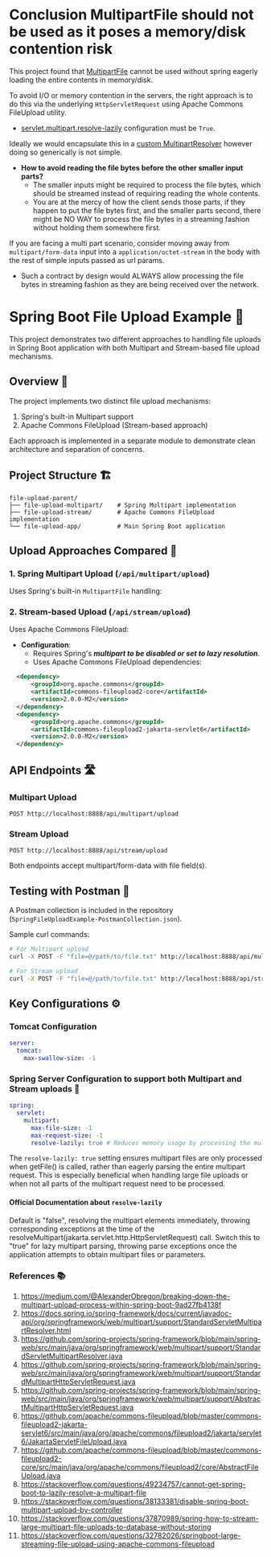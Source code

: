 # Conclusion MultipartFile should not be used as it poses a memory/disk contention risk
This project found that [MultipartFile](https://docs.spring.io/spring-framework/docs/3.2.8.RELEASE_to_3.2.9.RELEASE/Spring%20Framework%203.2.9.RELEASE/org/springframework/web/multipart/MultipartFile.html) cannot be used without spring eagerly loading the entire contents in memory/disk.

To avoid I/O or memory contention in the servers, the right approach is to do this via the underlying `HttpServletRequest` using Apache Commons FileUpload utility.
* [servlet.multipart.resolve-lazily](https://github.com/snowflakedb/snapps/blob/406fc39031be9d6e87bf96da4fad35dd6d8ffb84/src/coldbrew/session-manager/src/main/resources/application.yaml#L255) configuration must be `True`.

Ideally we would encapsulate this in a [custom MultipartResolver](https://medium.com/@AlexanderObregon/breaking-down-the-multipart-upload-process-within-spring-boot-9ad27fb4138f) however doing so generically is not simple.
* **How to avoid reading the file bytes before the other smaller input parts?**
  * The smaller inputs might be required to process the file bytes, which should be streamed instead of requiring reading the whole contents.
  * You are at the mercy of how the client sends those parts, if they happen to put the file bytes first, and the smaller parts second, there might be NO WAY to process the file bytes in a streaming fashion without holding them somewhere first.

If you are facing a multi part scenario, consider moving away from `multipart/form-data` input into a `application/octet-stream` in the body with the rest of simple inputs passed as url params.
* Such a contract by design would ALWAYS allow processing the file bytes in streaming fashion as they are being received over the network.


# Spring Boot File Upload Example 📁

This project demonstrates two different approaches to handling file uploads in Spring Boot application with both Multipart and Stream-based file upload mechanisms.

## Overview 🌟

The project implements two distinct file upload mechanisms:
1. Spring's built-in Multipart support
2. Apache Commons FileUpload (Stream-based approach)

Each approach is implemented in a separate module to demonstrate clean architecture and separation of concerns.

## Project Structure 🏗️

```
file-upload-parent/
├── file-upload-multipart/    # Spring Multipart implementation
├── file-upload-stream/       # Apache Commons FileUpload implementation
└── file-upload-app/          # Main Spring Boot application
```

## Upload Approaches Compared 🔄

### 1. Spring Multipart Upload (`/api/multipart/upload`)

Uses Spring's built-in `MultipartFile` handling:

### 2. Stream-based Upload (`/api/stream/upload`)

Uses Apache Commons FileUpload:

- **Configuration**:
    - Requires Spring's **_multipart to be disabled or set to lazy resolution_**.
    - Uses Apache Commons FileUpload dependencies:
```xml
  <dependency>
      <groupId>org.apache.commons</groupId>
      <artifactId>commons-fileupload2-core</artifactId>
      <version>2.0.0-M2</version>
  </dependency>
  <dependency>
      <groupId>org.apache.commons</groupId>
      <artifactId>commons-fileupload2-jakarta-servlet6</artifactId>
      <version>2.0.0-M2</version>
  </dependency>
```

## API Endpoints 🛣️

### Multipart Upload
```http
POST http://localhost:8888/api/multipart/upload
```

### Stream Upload
```http
POST http://localhost:8888/api/stream/upload
```

Both endpoints accept multipart/form-data with file field(s).

## Testing with Postman 🧪

A Postman collection is included in the repository (`SpringFileUploadExample-PostmanCollection.json`).

Sample curl commands:

```bash
# For Multipart upload
curl -X POST -F "file=@/path/to/file.txt" http://localhost:8888/api/multipart/upload

# For Stream upload
curl -X POST -F "file=@/path/to/file.txt" http://localhost:8888/api/stream/upload
```

## Key Configurations ⚙️

### Tomcat Configuration
```yaml
server:
  tomcat:
    max-swallow-size: -1
```

### Spring Server Configuration to support both Multipart and Stream uploads 📄

```yaml
spring:
  servlet:
    multipart:
      max-file-size: -1
      max-request-size: -1
      resolve-lazily: true # Reduces memory usage by processing the multipart files only when accessed
```
The `resolve-lazily: true` setting ensures multipart files are only processed when getFile() is called, rather than eagerly parsing the entire multipart request. This is especially beneficial when handling large file uploads or when not all parts of the multipart request need to be processed.

#### Official Documentation about `resolve-lazily`
Default is "false", resolving the multipart elements immediately, throwing corresponding exceptions at the time of the resolveMultipart(jakarta.servlet.http.HttpServletRequest) call. Switch this to "true" for lazy multipart parsing, throwing parse exceptions once the application attempts to obtain multipart files or parameters.

### References 📚
1. https://medium.com/@AlexanderObregon/breaking-down-the-multipart-upload-process-within-spring-boot-9ad27fb4138f
1. https://docs.spring.io/spring-framework/docs/current/javadoc-api/org/springframework/web/multipart/support/StandardServletMultipartResolver.html
1. https://github.com/spring-projects/spring-framework/blob/main/spring-web/src/main/java/org/springframework/web/multipart/support/StandardServletMultipartResolver.java
1. https://github.com/spring-projects/spring-framework/blob/main/spring-web/src/main/java/org/springframework/web/multipart/support/StandardMultipartHttpServletRequest.java
1. https://github.com/spring-projects/spring-framework/blob/main/spring-web/src/main/java/org/springframework/web/multipart/support/AbstractMultipartHttpServletRequest.java
1. https://github.com/apache/commons-fileupload/blob/master/commons-fileupload2-jakarta-servlet6/src/main/java/org/apache/commons/fileupload2/jakarta/servlet6/JakartaServletFileUpload.java
1. https://github.com/apache/commons-fileupload/blob/master/commons-fileupload2-core/src/main/java/org/apache/commons/fileupload2/core/AbstractFileUpload.java
1. https://stackoverflow.com/questions/49234757/cannot-get-spring-boot-to-lazily-resolve-a-multipart-file
1. https://stackoverflow.com/questions/38133381/disable-spring-boot-multipart-upload-by-controller
1. https://stackoverflow.com/questions/37870989/spring-how-to-stream-large-multipart-file-uploads-to-database-without-storing
1. https://stackoverflow.com/questions/32782026/springboot-large-streaming-file-upload-using-apache-commons-fileupload